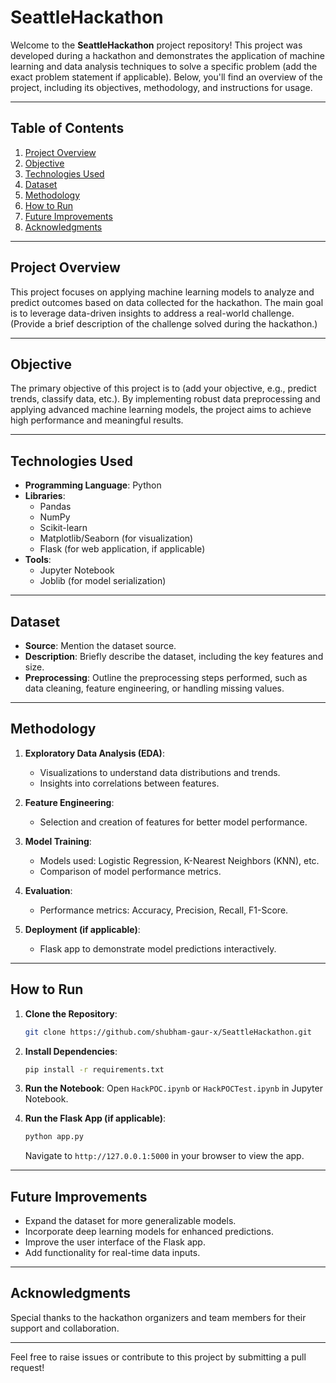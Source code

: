 # SeattleHackathon

Welcome to the **SeattleHackathon** project repository! This project was developed during a hackathon and demonstrates the application of machine learning and data analysis techniques to solve a specific problem (add the exact problem statement if applicable). Below, you'll find an overview of the project, including its objectives, methodology, and instructions for usage.

---

## Table of Contents
1. [Project Overview](#project-overview)
2. [Objective](#objective)
3. [Technologies Used](#technologies-used)
4. [Dataset](#dataset)
5. [Methodology](#methodology)
6. [How to Run](#how-to-run)
7. [Future Improvements](#future-improvements)
8. [Acknowledgments](#acknowledgments)

---

## Project Overview
This project focuses on applying machine learning models to analyze and predict outcomes based on data collected for the hackathon. The main goal is to leverage data-driven insights to address a real-world challenge. (Provide a brief description of the challenge solved during the hackathon.)

---

## Objective
The primary objective of this project is to (add your objective, e.g., predict trends, classify data, etc.). By implementing robust data preprocessing and applying advanced machine learning models, the project aims to achieve high performance and meaningful results.

---

## Technologies Used
- **Programming Language**: Python
- **Libraries**: 
  - Pandas
  - NumPy
  - Scikit-learn
  - Matplotlib/Seaborn (for visualization)
  - Flask (for web application, if applicable)
- **Tools**:
  - Jupyter Notebook
  - Joblib (for model serialization)

---

## Dataset
- **Source**: Mention the dataset source.
- **Description**: Briefly describe the dataset, including the key features and size.
- **Preprocessing**: Outline the preprocessing steps performed, such as data cleaning, feature engineering, or handling missing values.

---

## Methodology
1. **Exploratory Data Analysis (EDA)**:
   - Visualizations to understand data distributions and trends.
   - Insights into correlations between features.

2. **Feature Engineering**:
   - Selection and creation of features for better model performance.

3. **Model Training**:
   - Models used: Logistic Regression, K-Nearest Neighbors (KNN), etc.
   - Comparison of model performance metrics.

4. **Evaluation**:
   - Performance metrics: Accuracy, Precision, Recall, F1-Score.

5. **Deployment (if applicable)**:
   - Flask app to demonstrate model predictions interactively.

---

## How to Run
1. **Clone the Repository**:
   ```bash
   git clone https://github.com/shubham-gaur-x/SeattleHackathon.git
   ```

2. **Install Dependencies**:
   ```bash
   pip install -r requirements.txt
   ```

3. **Run the Notebook**:
   Open `HackPOC.ipynb` or `HackPOCTest.ipynb` in Jupyter Notebook.

4. **Run the Flask App (if applicable)**:
   ```bash
   python app.py
   ```
   Navigate to `http://127.0.0.1:5000` in your browser to view the app.

---

## Future Improvements
- Expand the dataset for more generalizable models.
- Incorporate deep learning models for enhanced predictions.
- Improve the user interface of the Flask app.
- Add functionality for real-time data inputs.

---

## Acknowledgments
Special thanks to the hackathon organizers and team members for their support and collaboration.

---

Feel free to raise issues or contribute to this project by submitting a pull request!
